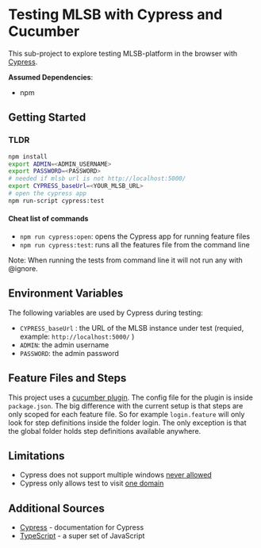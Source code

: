 # Testing MLSB with Cypress and Cucumber

This sub-project to explore testing MLSB-platform in the browser with [Cypress](https://www.cypress.io/).

**Assumed Dependencies**:

* npm

## Getting Started

### TLDR

```bash
npm install
export ADMIN=<ADMIN_USERNAME>
export PASSWORD=<PASSWORD>
# needed if mlsb url is not http://localhost:5000/
export CYPRESS_baseUrl=<YOUR_MLSB_URL>
# open the cypress app
npm run-script cypress:test
```

#### Cheat list of commands

* `npm run cypress:open`: opens the Cypress app for running feature files
* `npm run cypress:test`: runs all the features file from the command line

Note: When running the tests from command line it will not run any with @ignore.

## Environment Variables

The following variables are used by Cypress during testing:

* `CYPRESS_baseUrl` : the URL of the MLSB instance under test (requied, example: `http://localhost:5000/` )
* `ADMIN`: the admin username
* `PASSWORD`: the admin password

## Feature Files and Steps

This project uses a [cucumber plugin](https://github.com/badeball/cypress-cucumber-preprocessor). The config file for the plugin is inside `package.json`. The big difference with the current setup is that steps are only scoped for each feature file. So for example `login.feature` will only look for step definitions inside the folder login. The only exception is that the global folder holds step definitions available anywhere. 

## Limitations

* Cypress does not support multiple windows [never allowed](https://docs.cypress.io/guides/references/trade-offs.html#Multiple-tabs)
* Cypress only allows test to visit [one domain](https://docs.cypress.io/guides/references/trade-offs.html#Same-origin)

## Additional Sources

* [Cypress](https://docs.cypress.io/guides/overview/why-cypress.html#In-a-nutshell) - documentation for Cypress
* [TypeScript](https://www.typescriptlang.org/) - a super set of JavaScript
